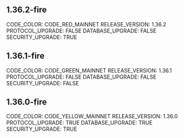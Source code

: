 ## 1.36.2-fire

CODE_COLOR: CODE_RED_MAINNET
RELEASE_VERSION: 1.36.2
PROTOCOL_UPGRADE: FALSE
DATABASE_UPGRADE: FALSE
SECURITY_UPGRADE: TRUE

## 1.36.1-fire

CODE_COLOR: CODE_GREEN_MAINNET
RELEASE_VERSION: 1.36.1
PROTOCOL_UPGRADE: FALSE
DATABASE_UPGRADE: FALSE
SECURITY_UPGRADE: FALSE

## 1.36.0-fire

CODE_COLOR: CODE_YELLOW_MAINNET
RELEASE_VERSION: 1.36.0
PROTOCOL_UPGRADE: TRUE
DATABASE_UPGRADE: TRUE
SECURITY_UPGRADE: TRUE